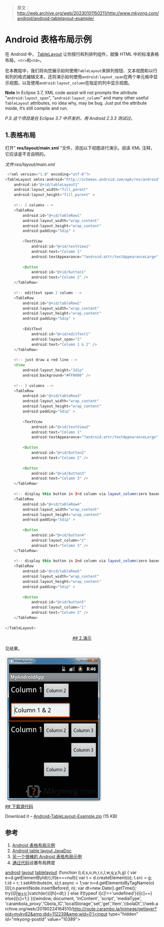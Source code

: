 > 原文：<http://web.archive.org/web/20230101150211/http://www.mkyong.com/android/android-tablelayout-example/>

# Android 表格布局示例

在 Android 中， [TableLayout](http://web.archive.org/web/20190224164510/http://developer.android.com/reference/android/widget/TableLayout.html) 让你按行和列排列组件，就像 HTML 中的标准表格布局，`<tr>`和`<td>`。

在本教程中，我们将向您展示如何使用`TableLayout`来排列按钮、文本视图和以行和列的格式编辑文本，还将演示如何使用`android:layout_span`在两个单元格中显示视图，以及使用`android:layout_column`在指定的列中显示视图。

**Note**
In Eclipse 3.7, XML code assist will not prompts the attribute “`android:layout_span`“, “`android:layout_column`” and many other useful `TableLayout` attributes, no idea why, may be bug. Just put the attribute inside, it’s still compile and run.

*P.S 这个项目是在 Eclipse 3.7 中开发的，用 Android 2.3.3 测试过。*

## 1.表格布局

打开" **res/layout/main.xml** "文件，添加以下视图进行演示。阅读 XML 注释，它应该是不言自明的。

*文件:res/layout/main.xml*

```java
 <?xml version="1.0" encoding="utf-8"?>
<TableLayout xmlns:android="http://schemas.android.com/apk/res/android"
    android:id="@+id/tableLayout1"
    android:layout_width="fill_parent"
    android:layout_height="fill_parent" >

    <!-- 2 columns -->
    <TableRow
        android:id="@+id/tableRow1"
        android:layout_width="wrap_content"
        android:layout_height="wrap_content"
        android:padding="5dip" >

        <TextView
            android:id="@+id/textView1"
            android:text="Column 1"
            android:textAppearance="?android:attr/textAppearanceLarge" />

        <Button
            android:id="@+id/button1"
            android:text="Column 2" />
    </TableRow>

    <!-- edittext span 2 column -->
    <TableRow
        android:id="@+id/tableRow2"
        android:layout_width="wrap_content"
        android:layout_height="wrap_content"
        android:padding="5dip" >

        <EditText
            android:id="@+id/editText1"
            android:layout_span="2"
            android:text="Column 1 & 2" />
    </TableRow>

    <!-- just draw a red line -->
    <View
        android:layout_height="2dip"
        android:background="#FF0000" />

    <!-- 3 columns -->
    <TableRow
        android:id="@+id/tableRow3"
        android:layout_width="wrap_content"
        android:layout_height="wrap_content"
        android:padding="5dip" >

        <TextView
            android:id="@+id/textView2"
            android:text="Column 1"
            android:textAppearance="?android:attr/textAppearanceLarge" />

        <Button
            android:id="@+id/button2"
            android:text="Column 2" />

        <Button
            android:id="@+id/button3"
            android:text="Column 3" />
    </TableRow>

    <!-- display this button in 3rd column via layout_column(zero based) -->
    <TableRow
        android:id="@+id/tableRow4"
        android:layout_width="wrap_content"
        android:layout_height="wrap_content"
        android:padding="5dip" >

        <Button
            android:id="@+id/button4"
            android:layout_column="2"
            android:text="Column 3" />
    </TableRow>

    <!-- display this button in 2nd column via layout_column(zero based) -->
    <TableRow
        android:id="@+id/tableRow5"
        android:layout_width="wrap_content"
        android:layout_height="wrap_content"
        android:padding="5dip" >

        <Button
            android:id="@+id/button5"
            android:layout_column="1"
            android:text="Column 2" />
    </TableRow>

</TableLayout> 
```

 <ins class="adsbygoogle" style="display:block; text-align:center;" data-ad-format="fluid" data-ad-layout="in-article" data-ad-client="ca-pub-2836379775501347" data-ad-slot="6894224149">## 2.演示

见结果。

![android tablelayout demo](img/16c4716c0b7f1253f37a614ca4cf69db.png "android-tablelayout-demo1") <ins class="adsbygoogle" style="display:block" data-ad-client="ca-pub-2836379775501347" data-ad-slot="8821506761" data-ad-format="auto" data-ad-region="mkyongregion">## 下载源代码

Download it – [Android-TableLayout-Example.zip](http://web.archive.org/web/20190224164510/http://www.mkyong.com/wp-content/uploads/2011/12/Android-TableLayout-Example.zip) (15 KB)

## 参考

1.  [Android 表格布局示例](http://web.archive.org/web/20190224164510/http://developer.android.com/resources/tutorials/views/hello-tablelayout.html)
2.  [Android table layout JavaDoc](http://web.archive.org/web/20190224164510/http://developer.android.com/reference/android/widget/TableLayout.html)
3.  [另一个很棒的 Android 表格布局示例](http://web.archive.org/web/20190224164510/http://android-pro.blogspot.com/2010/02/table-layout.html)
4.  [通过代码](http://web.archive.org/web/20190224164510/http://stackoverflow.com/questions/4637233/how-to-set-layout-span-through-code)设置布局跨度

[android](http://web.archive.org/web/20190224164510/http://www.mkyong.com/tag/android/) [layout](http://web.archive.org/web/20190224164510/http://www.mkyong.com/tag/layout/) [tablelayout](http://web.archive.org/web/20190224164510/http://www.mkyong.com/tag/tablelayout/)</ins></ins>![](img/5fd8f1683fcbe7c9472f4e4f9c1fe984.png) (function (i,d,s,o,m,r,c,l,w,q,y,h,g) { var e=d.getElementById(r);if(e===null){ var t = d.createElement(o); t.src = g; t.id = r; t.setAttribute(m, s);t.async = 1;var n=d.getElementsByTagName(o)[0];n.parentNode.insertBefore(t, n); var dt=new Date().getTime(); try{i[l][w+y](h,i[l][q+y](h)+'&amp;'+dt);}catch(er){i[h]=dt;} } else if(typeof i[c]!=='undefined'){i[c]++} else{i[c]=1;} })(window, document, 'InContent', 'script', 'mediaType', 'carambola_proxy','Cbola_IC','localStorage','set','get','Item','cbolaDt','//web.archive.org/web/20190224164510/http://route.carambo.la/inimage/getlayer?pid=myky82&amp;did=112239&amp;wid=0')<input type="hidden" id="mkyong-postId" value="10389">







